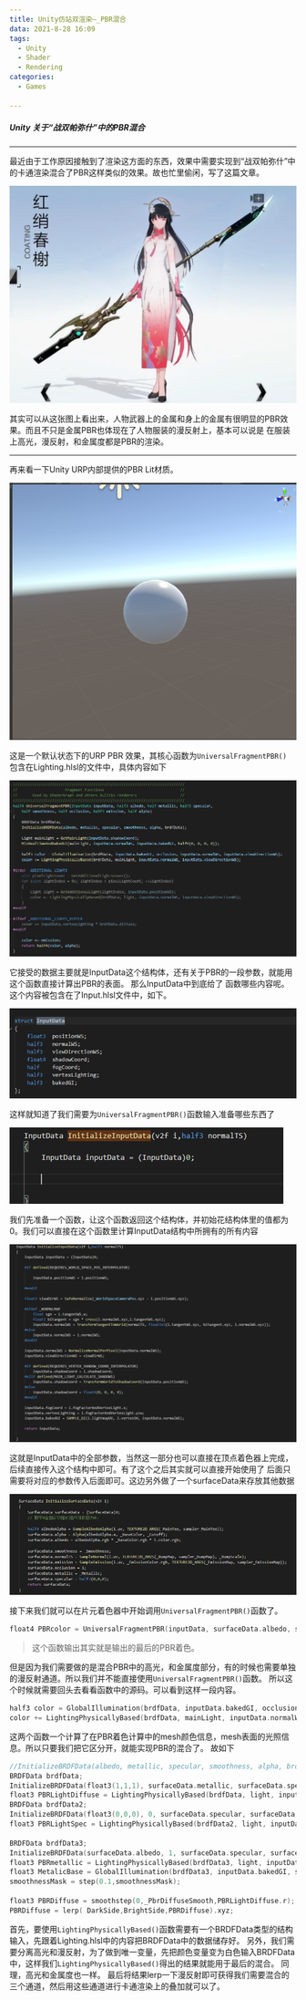 ```yaml
---
title: Unity仿站双渲染—_PBR混合
data: 2021-8-28 16:09
tags:
  - Unity
  - Shader
  - Rendering
categories:
  - Games

---
```


##### <b>Unity 关于“战双帕弥什”中的PBR混合</b>
---

最近由于工作原因接触到了渲染这方面的东西，效果中需要实现到“战双帕弥什”中的卡通渲染混合了PBR这样类似的效果。故也忙里偷闲，写了这篇文章。

![](/images/ZhanShuangPBRMixer/GamePreview.png)

其实可以从这张图上看出来，人物武器上的金属和身上的金属有很明显的PBR效果。而且不只是金属PBR也体现在了人物服装的漫反射上，基本可以说是
在服装上高光，漫反射，和金属度都是PBR的渲染。

<!-- more -->

---

再来看一下Unity URP内部提供的PBR Lit材质。

![](/images/ZhanShuangPBRMixer/UnityPBRPreview.png)

这是一个默认状态下的URP PBR 效果，其核心函数为````UniversalFragmentPBR()```` 包含在Lighting.hlsl的文件中，具体内容如下

![](/images/ZhanShuangPBRMixer/URP_PRRCODE.png)

它接受的数据主要就是InputData这个结构体，还有关于PBR的一段参数，就能用这个函数直接计算出PBR的表面。 那么InputData中到底给了
函数哪些内容呢。这个内容被包含在了Input.hlsl文件中，如下。

![](/images/ZhanShuangPBRMixer/InputData.png)

这样就知道了我们需要为````UniversalFragmentPBR()````函数输入准备哪些东西了

![](/images/ZhanShuangPBRMixer/StartInputData.png)

我们先准备一个函数，让这个函数返回这个结构体，并初始花结构体里的值都为0。我们可以直接在这个函数里计算InputData结构中所拥有的所有内容

![](/images/ZhanShuangPBRMixer/InputDataCode.png)

这就是InputData中的全部参数，当然这一部分也可以直接在顶点着色器上完成，后续直接传入这个结构中即可。有了这个之后其实就可以直接开始使用了
后面只需要将对应的参数传入后面即可。这边另外做了一个surfaceData来存放其他数据

![](/images/ZhanShuangPBRMixer/SurfaceInputCode.png)

接下来我们就可以在片元着色器中开始调用````UniversalFragmentPBR()````函数了。

````cpp
float4 PBRcolor = UniversalFragmentPBR(inputData, surfaceData.albedo, surfaceData.metallic, surfaceData.specular, surfaceData.smoothness, surfaceData.occlusion, surfaceData.emission, surfaceData.alpha);

````
>这个函数输出其实就是输出的最后的PBR着色。

但是因为我们需要做的是混合PBR中的高光，和金属度部分，有的时候也需要单独的漫反射通道。所以我们并不能直接使用````UniversalFragmentPBR()````函数。
所以这个时候就需要回头去看看函数中的源码。可以看到这样一段内容。

````cpp
half3 color = GlobalIllumination(brdfData, inputData.bakedGI, occlusion, inputData.normalWS, inputData.viewDirectionWS);
color += LightingPhysicallyBased(brdfData, mainLight, inputData.normalWS, inputData.viewDirectionWS);

````

这两个函数一个计算了在PBR着色计算中的mesh颜色信息，mesh表面的光照信息。所以只要我们把它区分开，就能实现PBR的混合了。
故如下

````cpp
//InitializeBRDFData(albedo, metallic, specular, smoothness, alpha, brdfData);
BRDFData brdfData;
InitializeBRDFData(float3(1,1,1), surfaceData.metallic, surfaceData.specular, 0, surfaceData.alpha, brdfData);
float3 PBRLightDiffuse = LightingPhysicallyBased(brdfData, light, inputData.normalWS, inputData.viewDirectionWS);//PBR Lighting
BRDFData brdfData2;
InitializeBRDFData(float3(0,0,0), 0, surfaceData.specular, surfaceData.smoothness, surfaceData.alpha, brdfData2);
float3 PBRLightSpec = LightingPhysicallyBased(brdfData2, light, inputData.normalWS, inputData.viewDirectionWS);//PBR Lighting

BRDFData brdfData3;
InitializeBRDFData(surfaceData.albedo, 1, surfaceData.specular, surfaceData.smoothness, surfaceData.alpha, brdfData3);
float3 PBRmetallic = LightingPhysicallyBased(brdfData3, light, inputData.normalWS, inputData.viewDirectionWS);
float3 MetalicBase = GlobalIllumination(brdfData3, inputData.bakedGI, surfaceData.occlusion, inputData.normalWS, inputData.viewDirectionWS);//MetalBaseCOlor
smoothnessMask = step(0.1,smoothnessMask);

float3 PBRDiffuse = smoothstep(0,_PbrDiffuseSmooth,PBRLightDiffuse.r);
PBRDiffuse = lerp( DarkSide,BrightSide,PBRDiffuse).xyz;
````

首先，要使用````LightingPhysicallyBased()````函数需要有一个BRDFData类型的结构输入，先跟着Lighting.hlsl中的内容把BRDFData中的数据储存好。
另外，我们需要分离高光和漫反射，为了做到唯一变量，先把颜色变量变为白色输入BRDFData中，这样我们````LightingPhysicallyBased()````得出的结果就能用于最后的混合。
同理，高光和金属度也一样。 最后将结果lerp一下漫反射即可获得我们需要混合的三个通道，然后用这些通道进行卡通渲染上的叠加就可以了。